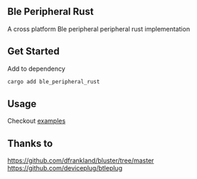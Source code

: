 ## Ble Peripheral Rust

A cross platform Ble peripheral peripheral rust implementation

## Get Started

Add to dependency

```sh
cargo add ble_peripheral_rust
```

## Usage

Checkout [examples](./examples/)

## Thanks to

https://github.com/dfrankland/bluster/tree/master
https://github.com/deviceplug/btleplug

